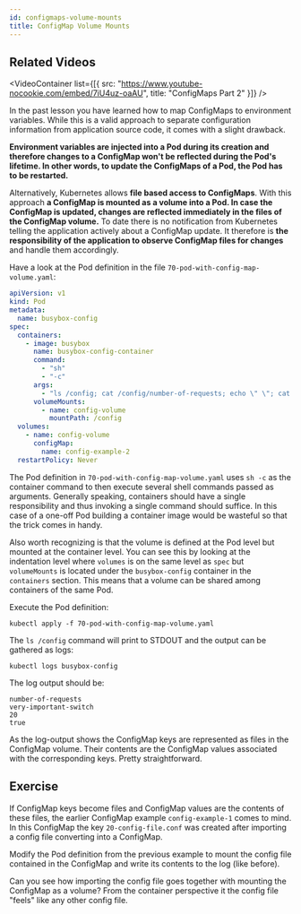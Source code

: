 ```yaml
---
id: configmaps-volume-mounts
title: ConfigMap Volume Mounts
---
```


## Related Videos
<VideoContainer
  list={[{
   src: "https://www.youtube-nocookie.com/embed/7iU4uz-oaAU",
   title: "ConfigMaps Part 2"
  }]}
/>

In the past lesson you have learned how to map ConfigMaps to environment variables. While this is a valid approach to separate configuration information from application source code, it comes with a slight drawback.

**Environment variables are injected into a Pod during its creation and therefore changes to a ConfigMap won't be reflected during the Pod's lifetime. In other words, to update the ConfigMaps of a Pod, the Pod has to be restarted.**

Alternatively, Kubernetes allows **file based access to ConfigMaps**. With this approach **a ConfigMap is mounted as a volume into a Pod. In case the ConfigMap is updated, changes are reflected immediately in the files of the ConfigMap volume.** To date there is no notification from Kubernetes telling the application actively about a ConfigMap update. It therefore is **the responsibility of the application to observe ConfigMap files for changes** and handle them accordingly.

Have a look at the Pod definition in the file `70-pod-with-config-map-volume.yaml`:

```yaml
apiVersion: v1
kind: Pod
metadata:
  name: busybox-config
spec:
  containers:
    - image: busybox
      name: busybox-config-container
      command:
        - "sh"
        - "-c"
      args:
        - "ls /config; cat /config/number-of-requests; echo \" \"; cat /config/very-important-switch"
      volumeMounts:
        - name: config-volume
          mountPath: /config
  volumes:
    - name: config-volume
      configMap:
        name: config-example-2
  restartPolicy: Never
```

The Pod definition in `70-pod-with-config-map-volume.yaml` uses `sh -c` as the container command to then execute several shell commands passed as arguments. Generally speaking, containers should have a single responsibility and thus invoking a single command should suffice. In this case of a one-off Pod building a container image would be wasteful so that the trick comes in handy.

Also worth recognizing is that the volume is defined at the Pod level but mounted at the container level. You can see this by looking at the indentation level where `volumes` is on the same level as `spec` but `volumeMounts` is located under the `busybox-config` container in the `containers` section. This means that a volume can be shared among containers of the same Pod.

Execute the Pod definition:

    kubectl apply -f 70-pod-with-config-map-volume.yaml

The `ls /config` command will print to STDOUT and the output can be gathered as logs:

    kubectl logs busybox-config

The log output should be:

    number-of-requests
    very-important-switch
    20
    true

As the log-output shows the ConfigMap keys are represented as files in the ConfigMap volume. Their contents are the ConfigMap values associated with the corresponding keys. Pretty straightforward.

## Exercise

If ConfigMap keys become files and ConfigMap values are the contents of these files, the earlier ConfigMap example `config-example-1` comes to mind. In this ConfigMap the key `20-config-file.conf` was created after importing a config file converting into a ConfigMap.

Modify the Pod definition from the previous example to mount the config file contained in the ConfigMap and write its contents to the log (like before).

Can you see how importing the config file goes together with mounting the ConfigMap as a volume? From the container perspective it the config file "feels" like any other config file.
